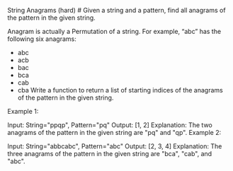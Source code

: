 String Anagrams (hard) #
Given a string and a pattern, find all anagrams of the pattern in the given string.

Anagram is actually a Permutation of a string. For example, “abc” has the following six anagrams:

* abc
* acb
* bac
* bca
* cab
* cba
Write a function to return a list of starting indices of the anagrams of the pattern in the given string.

Example 1:

Input: String="ppqp", Pattern="pq"
Output: [1, 2]
Explanation: The two anagrams of the pattern in the given string are "pq" and "qp".
Example 2:

Input: String="abbcabc", Pattern="abc"
Output: [2, 3, 4]
Explanation: The three anagrams of the pattern in the given string are "bca", "cab", and "abc".